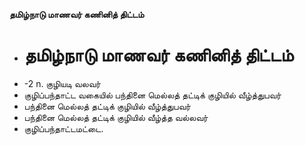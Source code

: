 **தமிழ்நாடு மாணவர் கணினித் திட்டம்**
- # தமிழ்நாடு மாணவர் கணினித் திட்டம்
- -2 n. குழியடி வலவர்
- குழிப்பந்தாட்ட வகையில் பந்தினை மெல்லத் தட்டிக் குழியில் வீழ்த்துபவர்
- பந்தினை மெல்லத் தட்டிக் குழியில் வீழ்த்துபவர்
- பந்தினை மெல்லத் தட்டிக் குழியில் வீழ்த்த வல்லவர்
- குழிப்பந்தாட்டமட்டை.

